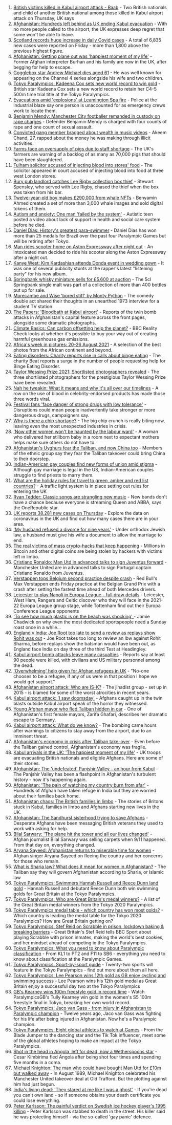 1. [British victims killed in Kabul airport attack - Raab](https://www.bbc.co.uk/news/uk-58360592?at_medium=RSS&at_campaign=KARANGA) - Two British nationals and child of another British national among those killed in Kabul airport attack on Thursday, UK says
2. [Afghanistan: Hundreds left behind as UK ending Kabul evacuation](https://www.bbc.co.uk/news/uk-58353726?at_medium=RSS&at_campaign=KARANGA) - With no more people called to the airport, the UK expresses deep regret that some won't be able to leave.
3. [Scotland records huge increase in daily Covid cases](https://www.bbc.co.uk/news/uk-scotland-58357346?at_medium=RSS&at_campaign=KARANGA) - A total of 6,835 new cases were reported on Friday - more than 1,800 above the previous highest figure.
4. [Afghanistan: Getting plane out was 'happiest moment of my life'](https://www.bbc.co.uk/news/uk-58355250?at_medium=RSS&at_campaign=KARANGA) - Former Afghan interpreter Burhan and his family are now in the UK, after begging for help to escape.
5. [Gogglebox star Andrew Michael dies aged 61](https://www.bbc.co.uk/news/entertainment-arts-58356211?at_medium=RSS&at_campaign=KARANGA) - He was well known for appearing on the Channel 4 series alongside his wife and two children.
6. [Tokyo Paralympics: Kadeena Cox sets new world record to win gold](https://www.bbc.co.uk/sport/disability-sport/58352830?at_medium=RSS&at_campaign=KARANGA) - British star Kadeena Cox sets a new world record to retain her C4-5 500m time trial title at the Tokyo Paralympics.
7. [Evacuations amid 'explosions' at Leamington Spa fire](https://www.bbc.co.uk/news/uk-england-coventry-warwickshire-58357327?at_medium=RSS&at_campaign=KARANGA) - Police at the industrial blaze say one person is unaccounted for as emergency crews work to locate them.
8. [Benjamin Mendy: Manchester City footballer remanded in custody on rape charges](https://www.bbc.co.uk/news/uk-england-manchester-58353366?at_medium=RSS&at_campaign=KARANGA) - Defender Benjamin Mendy is charged with four counts of rape and one count of sexual assault.
9. [Convicted gang member bragged about wealth in music videos](https://www.bbc.co.uk/news/uk-england-nottinghamshire-58357528?at_medium=RSS&at_campaign=KARANGA) - Akeem Chand, 27, rapped about the money he was making through illicit activities.
10. [Farms face an oversupply of pigs due to staff shortage](https://www.bbc.co.uk/news/business-58349627?at_medium=RSS&at_campaign=KARANGA) - The UK's farmers are warning of a backlog of as many as 70,000 pigs that should have been slaughtered.
11. [Fulham solicitor accused of injecting blood into stores' food](https://www.bbc.co.uk/news/uk-england-london-58351768?at_medium=RSS&at_campaign=KARANGA) - The solicitor appeared in court accused of injecting blood into food at three west London stores.
12. [Bury pub landlord catches Lee Rigby collection box thief](https://www.bbc.co.uk/news/uk-england-manchester-58359182?at_medium=RSS&at_campaign=KARANGA) - Stewart Spensley, who served with Lee Rigby, chased the thief when the box was taken from his bar.
13. [Twelve-year-old boy makes £290,000 from whale NFTs](https://www.bbc.co.uk/news/technology-58343062?at_medium=RSS&at_campaign=KARANGA) - Benyamin Ahmed created a set of more than 3,000 whale images and sold digital tokens of them.
14. [Autism and anxiety: One man 'failed by the system'](https://www.bbc.co.uk/news/uk-58334061?at_medium=RSS&at_campaign=KARANGA) - Autistic teen posted a video about lack of support in health and social care system before he died.
15. [Daniel Dias: History's greatest para-swimmer](https://www.bbc.co.uk/news/disability-58347474?at_medium=RSS&at_campaign=KARANGA) - Daniel Dias has won more than 25 medals for Brazil over the past four Paralympic Games but will be retiring after Tokyo.
16. [Man rides scooter home on Aston Expressway after night out](https://www.bbc.co.uk/news/uk-england-birmingham-58360501?at_medium=RSS&at_campaign=KARANGA) - An intoxicated man decided to ride his scooter along the Aston Expressway after a night out.
17. [Kanye West: Kim Kardashian attends Donda event in wedding gown](https://www.bbc.co.uk/news/entertainment-arts-58356475?at_medium=RSS&at_campaign=KARANGA) - It was one of several publicity stunts at the rapper's latest "listening party" for his new album.
18. [Springbank whisky miniature sells for £5,600 at auction](https://www.bbc.co.uk/news/uk-scotland-scotland-business-58356502?at_medium=RSS&at_campaign=KARANGA) - The 5cl Springbank single malt was part of a collection of more than 400 bottles put up for sale.
19. [Morecambe and Wise 'bored stiff' by Monty Python](https://www.bbc.co.uk/news/uk-england-norfolk-58158598?at_medium=RSS&at_campaign=KARANGA) - The comedy double act shared their thoughts in an unearthed 1973 interview for a student TV station.
20. [The Papers: 'Bloodbath at Kabul airport'](https://www.bbc.co.uk/news/blogs-the-papers-58351216?at_medium=RSS&at_campaign=KARANGA) - Reports of the twin bomb attacks in Afghanistan's capital feature across the front pages, alongside some dramatic photographs.
21. [Climate Basics: Can carbon offsetting help the planet?](https://www.bbc.co.uk/news/58337283?at_medium=RSS&at_campaign=KARANGA) - BBC Reality Check looks at whether it's possible to buy your way out of creating harmful greenhouse gas emissions.
22. [Africa's week in pictures: 20-26 August 2021](https://www.bbc.co.uk/news/world-africa-58342301?at_medium=RSS&at_campaign=KARANGA) - A selection of the best photos from the African continent and beyond.
23. [Eating disorders: Charity reports rise in calls about binge eating](https://www.bbc.co.uk/news/health-58340044?at_medium=RSS&at_campaign=KARANGA) - The charity Beat reports a surge in the number of people requesting help for Binge Eating Disorder.
24. [Taylor Wessing Prize 2021: Shortlisted photographers revealed](https://www.bbc.co.uk/news/entertainment-arts-58341080?at_medium=RSS&at_campaign=KARANGA) - The three shortlisted photographers for the prestigious Taylor Wessing Prize have been revealed.
25. [Nah he tweakin: What it means and why it's all over our timelines](https://www.bbc.co.uk/news/newsbeat-58344467?at_medium=RSS&at_campaign=KARANGA) - A row on the use of blood in celebrity-endorsed products has made those three words viral.
26. [Festival fans 'face danger of strong drugs with low tolerance'](https://www.bbc.co.uk/news/newsbeat-58335996?at_medium=RSS&at_campaign=KARANGA) - Disruptions could mean people inadvertently take stronger or more dangerous drugs, campaigners say.
27. [Why is there a chip shortage?](https://www.bbc.co.uk/news/business-58230388?at_medium=RSS&at_campaign=KARANGA) - The big chip crunch is really biting now, leaving even the most unexpected industries in crisis.
28. ['Now other women won't be haunted by the labour ward'](https://www.bbc.co.uk/news/uk-scotland-glasgow-west-58348827?at_medium=RSS&at_campaign=KARANGA) - A woman who delivered her stillborn baby in a room next to expectant mothers helps make sure others do not have to.
29. [Afghanistan's Uyghurs fear the Taliban, and now China too](https://www.bbc.co.uk/news/world-asia-58342790?at_medium=RSS&at_campaign=KARANGA) - Members of the ethnic group say they fear the Taliban takeover could bring China to their doorstep.
30. [Indian-American gay couples find new forms of union amid stigma](https://www.bbc.co.uk/news/world-asia-india-58184024?at_medium=RSS&at_campaign=KARANGA) - Although gay marriage is legal in the US, Indian-American couples struggle to find priests to marry them.
31. [What are the holiday rules for travel to green, amber and red list countries?](https://www.bbc.co.uk/news/explainers-52544307?at_medium=RSS&at_campaign=KARANGA) - A traffic light system is in place setting out rules for entering the UK
32. [Ryan Tedder: Classic songs are strangling new music](https://www.bbc.co.uk/news/entertainment-arts-58329477?at_medium=RSS&at_campaign=KARANGA) - New bands don't have a chance because everyone is streaming Queen and ABBA, says the OneRepublic star.
33. [UK reports 38,281 new cases on Thursday](https://www.bbc.co.uk/news/uk-51768274?at_medium=RSS&at_campaign=KARANGA) - Explore the data on coronavirus in the UK and find out how many cases there are in your area.
34. ['My husband refused a divorce for nine years'](https://www.bbc.co.uk/news/uk-58334745?at_medium=RSS&at_campaign=KARANGA) - Under orthodox Jewish law, a husband must give his wife a document to allow the marriage to end.
35. [The real victims of mass crypto-hacks that keep happening](https://www.bbc.co.uk/news/technology-58331959?at_medium=RSS&at_campaign=KARANGA) - Millions in Bitcoin and other digital coins are being stolen by hackers with victims left in limbo.
36. [Cristiano Ronaldo: Man Utd in advanced talks to sign Juventus forward](https://www.bbc.co.uk/sport/football/58359561?at_medium=RSS&at_campaign=KARANGA) - Manchester United are in advanced talks to sign Portugal captain Cristiano Ronaldo from Juventus.
37. [Verstappen tops Belgium second practice despite crash](https://www.bbc.co.uk/sport/formula1/58359235?at_medium=RSS&at_campaign=KARANGA) - Red Bull's Max Verstappen ends Friday practice at the Belgian Grand Prix with a crash after setting the fastest time ahead of both Mercedes drivers.
38. [Leicester to play Napoli in Europa League - full draw details](https://www.bbc.co.uk/sport/football/58353604?at_medium=RSS&at_campaign=KARANGA) - Leicester, West Ham, Rangers and Celtic discover who they will face in the 2021-22 Europa League group stage, while Tottenham find out their Europa Conference League opponents
39. ['To see how much plastic is on the beach was shocking' ](https://www.bbc.co.uk/sport/motorsport/58317952?at_medium=RSS&at_campaign=KARANGA) - Jamie Chadwick on why even the most dedicated sportspeople need a Sunday roast once in a while...
40. [England v India: Joe Root too late to send a review as replays show Rohit was out](https://www.bbc.co.uk/sport/av/cricket/58356733?at_medium=RSS&at_campaign=KARANGA) - Joe Root takes too long to review an lbw against Rohit Sharma, before replays show the batsman would have been out, as England face India on day three of the third Test at Headingley.
41. [Kabul airport bomb attacks leave many casualties](https://www.bbc.co.uk/news/world-asia-58348598?at_medium=RSS&at_campaign=KARANGA) - Reports say at least 90 people were killed, with civilians and US military personnel among the dead.
42. ['Overwhelming' help given for Afghan refugees in UK](https://www.bbc.co.uk/news/uk-58319846?at_medium=RSS&at_campaign=KARANGA) - "No-one chooses to be a refugee, if any of us were in that position I hope we would get support."
43. [Afghanistan airport attack: Who are IS-K?](https://www.bbc.co.uk/news/world-asia-58333533?at_medium=RSS&at_campaign=KARANGA) - The jihadist group - set up in 2015 - is blamed for some of the worst atrocities in recent years.
44. [Kabul airport attack: 'I saw doomsday'](https://www.bbc.co.uk/news/world-asia-58340809?at_medium=RSS&at_campaign=KARANGA) - Afghans caught up in the twin blasts outside Kabul airport speak of the horror they witnessed.
45. [Young Afghan mayor who fled Taliban hidden in car](https://www.bbc.co.uk/news/world-asia-58343250?at_medium=RSS&at_campaign=KARANGA) - One of Afghanistan's first female mayors, Zarifa Ghafari, describes her dramatic escape to Germany.
46. [Kabul airport attack: What do we know?](https://www.bbc.co.uk/news/world-asia-58349010?at_medium=RSS&at_campaign=KARANGA) - The bombing came hours after warnings to citizens to stay away from the airport, due to an imminent threat.
47. [Afghanistan's economy in crisis after Taliban take-over](https://www.bbc.co.uk/news/world-asia-58328246?at_medium=RSS&at_campaign=KARANGA) - Even before the Taliban gained control, Afghanistan's economy was fragile.
48. [Kabul arrivals in the UK: 'The happiest moment of my life'](https://www.bbc.co.uk/news/uk-58305464?at_medium=RSS&at_campaign=KARANGA) - UK troops are evacuating British nationals and eligible Afghans. Here are some of their stories.
49. [Afghanistan: The 'undefeated' Panjshir Valley - an hour from Kabul](https://www.bbc.co.uk/news/world-asia-58329527?at_medium=RSS&at_campaign=KARANGA) - The Panjshir Valley has been a flashpoint in Afghanistan's turbulent history - now it's happening again.
50. [Afghanistan: 'The pain of watching my country burn from afar'](https://www.bbc.co.uk/news/world-asia-india-58326408?at_medium=RSS&at_campaign=KARANGA) - Hundreds of Afghan have taken refuge in India but they are worried about their families back home.
51. [Afghanistan chaos: The British families in limbo](https://www.bbc.co.uk/news/uk-58327953?at_medium=RSS&at_campaign=KARANGA) - The stories of Britons stuck in Kabul, families in limbo and Afghans starting new lives in the UK.
52. [Afghanistan: The Sandhurst sisterhood trying to save Afghans](https://www.bbc.co.uk/news/uk-58317798?at_medium=RSS&at_campaign=KARANGA) - Desperate Afghans have been messaging British veterans they used to work with asking for help.
53. [Bilal Sarwary: 'The plane hit the tower and all our lives changed'](https://www.bbc.co.uk/news/world-south-asia-58071592?at_medium=RSS&at_campaign=KARANGA) - Afghan journalist Bilal Sarwary was selling carpets when 9/11 happened. From that day on, everything changed.
54. [Aryana Sayeed: Afghanistan returns to miserable time for women](https://www.bbc.co.uk/news/world-asia-58335510?at_medium=RSS&at_campaign=KARANGA) - Afghan singer Aryana Sayeed on fleeing the country and her concerns for those who remain.
55. [What is Sharia law? What does it mean for women in Afghanistan?](https://www.bbc.co.uk/news/world-27307249?at_medium=RSS&at_campaign=KARANGA) - The Taliban say they will govern Afghanistan according to Sharia, or Islamic law
56. [Tokyo Paralympics: Swimmers Hannah Russell and Reece Dunn land gold](https://www.bbc.co.uk/sport/disability-sport/58354250?at_medium=RSS&at_campaign=KARANGA) - Hannah Russell and debutant Reece Dunn both win swimming golds for Great Britain at the Tokyo Paralympics.
57. [Tokyo Paralympics: Who are Great Britain's medal winners?](https://www.bbc.co.uk/sport/disability-sport/58267875?at_medium=RSS&at_campaign=KARANGA) - A list of the Great Britain medal winners from the Tokyo 2020 Paralympics.
58. [Tokyo Paralympics medal table - which country has won most golds?](https://www.bbc.co.uk/sport/disability-sport/58267874?at_medium=RSS&at_campaign=KARANGA) - Which country is leading the medal table for the Tokyo 2020 Paralympics? How are Great Britain getting on?
59. [Tokyo Paralympics: Stef Reid on Scrabble in prison, lockdown baking & breaking barriers](https://www.bbc.co.uk/sport/disability-sport/58271507?at_medium=RSS&at_campaign=KARANGA) - Great Britain's Stef Reid tells BBC Sport about playing Scrabble with prison inmates, making the world's best cookies, and her mindset ahead of competing in the Tokyo Paralympics.
60. [Tokyo Paralympics: What you need to know about Paralympic classification](https://www.bbc.co.uk/sport/disability-sport/57396986?at_medium=RSS&at_campaign=KARANGA) - From KL1 to PT2 and F11 to SB6 - everything you need to know about classification at the Paralympic Games.
61. [Tokyo Paralympics: Sport-by-sport guide](https://www.bbc.co.uk/sport/disability-sport/58228171?at_medium=RSS&at_campaign=KARANGA) - Twenty-two sports will feature in the Tokyo Paralympics - find out more about them all here.
62. [Tokyo Paralympics: Lee Pearson wins 12th gold as GB enjoy cycling and swimming success](https://www.bbc.co.uk/sport/disability-sport/58338980?at_medium=RSS&at_campaign=KARANGA) - Lee Pearson wins his 12th gold medal as Great Britain enjoy a successful day two at the Tokyo Paralympics
63. [GB's Kearney wins 100m freestyle gold in record time](https://www.bbc.co.uk/sport/av/disability-sport/58340452?at_medium=RSS&at_campaign=KARANGA) - Watch ParalympicsGB's Tully Kearney win gold in the women's S5 100m freestyle final in Tokyo, breaking her own world record.
64. [Tokyo Paralympics: Jaco van Gass - from injury in Afghanistan to Paralympic champion](https://www.bbc.co.uk/sport/disability-sport/58344147?at_medium=RSS&at_campaign=KARANGA) - Twelve years ago, Jaco van Gass was fighting for his life after being injured in Afghanistan. Now he's a Paralympic champion.
65. [Tokyo Paralympics: Eight global athletes to watch at Games](https://www.bbc.co.uk/sport/disability-sport/58203418?at_medium=RSS&at_campaign=KARANGA) - From the Blade Jumper to the dancing star and the Tik Tok influencer, meet some of the global athletes hoping to make an impact at the Tokyo Paralympics.
66. [Shot in the head in Angola, left for dead, now a Wetherspoons star](https://www.bbc.co.uk/news/uk-58266180?at_medium=RSS&at_campaign=KARANGA) - Cesar Kimbirima fled Angola after being shot four times and spending five months in a coma.
67. [Michael Knighton: The man who could have bought Man Utd for £10m but walked away](https://www.bbc.co.uk/sport/football/58233755?at_medium=RSS&at_campaign=KARANGA) - In August 1989, Michael Knighton celebrated his Manchester United takeover deal at Old Trafford. But the plotting against him had just begun.
68. [India's living dead: 'They stared at me like I was a ghost'](https://www.bbc.co.uk/news/stories-58259497?at_medium=RSS&at_campaign=KARANGA) - If you're dead you can't own land - so if someone obtains your death certificate you could lose everything.
69. [Peter Karlsson: The painful verdict on Swedish ice hockey player's 1995 killing](https://www.bbc.co.uk/sport/ice-hockey/58101549?at_medium=RSS&at_campaign=KARANGA) - Peter Karlsson was stabbed to death in the street. His killer said he was protecting himself - via the so-called 'gay panic' defence.
